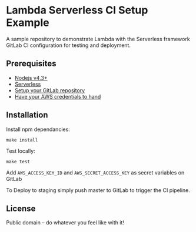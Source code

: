 Lambda Serverless CI Setup Example
==================================
A sample repository to demonstrate Lambda with the Serverless framework GitLab CI configuration for testing and deployment.


## Prerequisites

- [Nodejs v4.3+](https://nodejs.org/)
- [Serverless](https://serverless.com/)
- [Setup your GitLab repository](https://gitlab.com/)
- [Have your AWS credentials to hand](https://serverless.com/framework/docs/providers/aws/guide/credentials/)

## Installation

Install npm dependancies:
```
make install
```

Test locally:
```
make test
```

Add `AWS_ACCESS_KEY_ID` and `AWS_SECRET_ACCESS_KEY` as secret variables on GitLab

To Deploy to staging simply push master to GitLab to trigger the CI pipeline.

## License

Public domain – do whatever you feel like with it!
